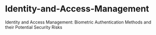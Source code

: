 # Identity-and-Access-Management
Identity and Access Management: Biometric Authentication Methods and their Potential Security Risks
